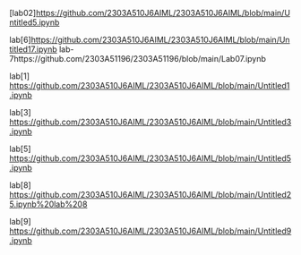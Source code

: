 [lab02]https://github.com/2303A510J6AIML/2303A510J6AIML/blob/main/Untitled5.ipynb

lab[6]https://github.com/2303A510J6AIML/2303A510J6AIML/blob/main/Untitled17.ipynb
lab-7https://github.com/2303A51196/2303A51196/blob/main/Lab07.ipynb

lab[1] https://github.com/2303A510J6AIML/2303A510J6AIML/blob/main/Untitled1.ipynb

lab[3]  https://github.com/2303A510J6AIML/2303A510J6AIML/blob/main/Untitled3.ipynb

lab[5] https://github.com/2303A510J6AIML/2303A510J6AIML/blob/main/Untitled5.ipynb

lab[8] https://github.com/2303A510J6AIML/2303A510J6AIML/blob/main/Untitled25.ipynb%20lab%208

lab[9] https://github.com/2303A510J6AIML/2303A510J6AIML/blob/main/Untitled9.ipynb
